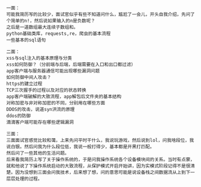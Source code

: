     一面：
    可能我简历写的比较少，面试官似乎有些不知道问什么，尴尬了一会儿，开头自我介绍，先问了个简单的n!，然后说如果输入的n是负数呢？
    之后是一道数组最大连续子数组和。
    python基础类库，requests,re，爬虫的基本流程
    一些基本的sql语句
    
    二面：
    xss与sql注入的基本原理与分类
    xss如何防御？（分前端与后端，后端需要在入口和出口都过滤）
    app客户端与服务器通信可能出现哪些漏洞问题
    如何防御中间人攻击？
    https的建立过程
    TCP三次握手的过程以及对应的状态转换
    app客户端破解的大致流程，app解包后文件夹的基本结构
    对称加密与非对称加密的不同，分别用在哪些方面
    DDOS的攻击，说道syn洪流的原理
    ddos的防御
    滴滴客户端可能存在哪些逻辑漏洞
    
    三面：
    三面面试官感觉比较和蔼，上来先问平时干什么，我说玩游戏，然后说到lol，问我啥段位，我说白银。然后问我为什么段位低，我说一般打得少，基本都是开黑打匹配。
    然后问了一些其他的生活问题。
    后来看我简历上写了关于操作系统的，于是问我操作系统各个设备模块间的关系。当时有点蒙，就和他说了下操作系统启动的大致流程，从保护模式开启开始讲，因为实模式阶段记得不是很清楚。因为没想到三面会问我技术，后来想了想，问的意思可能是说设备栈之间数据流从上到下一层层处理的过程。
